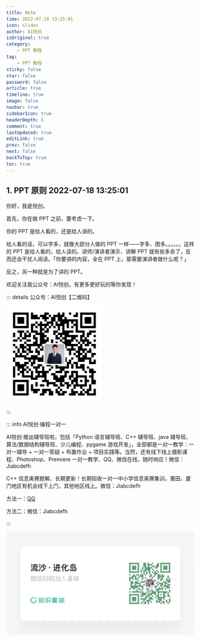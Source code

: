 ```yaml
---
title: Note
time: 2022-07-18 13:25:01
icon: slides
author: AI悦创
isOriginal: true
category: 
    - PPT 教程
tag:
    - PPT 教程
sticky: false
star: false
password: false
article: true
timeline: true
image: false
navbar: true
sidebarIcon: true
headerDepth: 5
comment: true
lastUpdated: true
editLink: true
prev: false
next: false
backToTop: true
toc: true
---
```


## 1. PPT 原则 2022-07-18 13:25:01

你好，我是悦创。

首先，你在做 PPT 之前，要考虑一下。

你的 PPT 是给人看的，还是给人讲的。

给人看的话，可以字多，就像大部分人做的 PPT 一样——字多、图多。。。。。。这样的 PPT 是给人看的，给人读的。讲师/演讲者演示、讲解 PPT 就有些多余了，反而还会干扰人阅读。「你要讲的内容，全在 PPT 上，那需要演讲者做什么呢？」

反之，另一种就是为了讲的 PPT。

欢迎关注我公众号：AI悦创，有更多更好玩的等你发现！

::: details 公众号：AI悦创【二维码】

![](/gzh.jpg)

:::

::: info AI悦创·编程一对一

AI悦创·推出辅导班啦，包括「Python 语言辅导班、C++ 辅导班、java 辅导班、算法/数据结构辅导班、少儿编程、pygame 游戏开发」，全部都是一对一教学：一对一辅导 + 一对一答疑 + 布置作业 + 项目实践等。当然，还有线下线上摄影课程、Photoshop、Premiere 一对一教学、QQ、微信在线，随时响应！微信：Jiabcdefh

C++ 信息奥赛题解，长期更新！长期招收一对一中小学信息奥赛集训，莆田、厦门地区有机会线下上门，其他地区线上。微信：Jiabcdefh

方法一：[QQ](http://wpa.qq.com/msgrd?v=3&uin=1432803776&site=qq&menu=yes)

方法二：微信：Jiabcdefh

:::

![](/zsxq.jpg)



